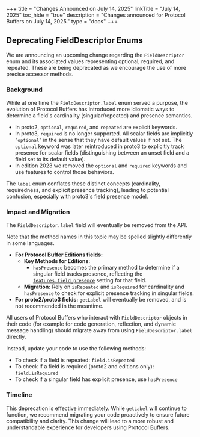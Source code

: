 +++
title = "Changes Announced on July 14, 2025"
linkTitle = "July 14, 2025"
toc_hide = "true"
description = "Changes announced for Protocol Buffers on July 14, 2025."
type = "docs"
+++

## Deprecating FieldDescriptor Enums

We are announcing an upcoming change regarding the `FieldDescriptor` enum and
its associated values representing optional, required, and repeated. These are
being deprecated as we encourage the use of more precise accessor methods.

### Background

While at one time the `FieldDescriptor.label` enum served a purpose, the
evolution of Protocol Buffers has introduced more idiomatic ways to determine a
field's cardinality (singular/repeated) and presence semantics.

*   In proto2, `optional`, `required`, and `repeated` are explicit keywords.
*   In proto3, `required` is no longer supported. All scalar fields are
    implicitly "`optional`" in the sense that they have default values if not
    set. The `optional` keyword was later reintroduced in proto3 to explicitly
    track presence for scalar fields (distinguishing between an unset field and
    a field set to its default value).
*   In edition 2023 we removed the `optional` and `required` keywords and use
    features to control those behaviors.

The `label` enum conflates these distinct concepts (cardinality, requiredness,
and explicit presence tracking), leading to potential confusion, especially with
proto3's field presence model.

### Impact and Migration

The `FieldDescriptor.label` field will eventually be removed from the API.

Note that the method names in this topic may be spelled slightly differently in
some languages.

*   **For Protocol Buffer Editions fields:**
    *   **Key Methods for Editions:**
        *   `hasPresence` becomes the primary method to determine if a singular
            field tracks presence, reflecting the
            [`features.field_presence`](/editions/features#field_presence)
            setting for that field.
    *   **Migration:** Rely on `isRepeated` and `isRequired` for cardinality and
        `hasPresence` to check for explicit presence tracking in singular
        fields.
*   **For proto2/proto3 fields:** `getLabel` will eventually be removed, and is
    not recommended in the meantime.

All users of Protocol Buffers who interact with `FieldDescriptor` objects in
their code (for example for code generation, reflection, and dynamic message
handling) should migrate away from using `FieldDescriptor.label` directly.

Instead, update your code to use the following methods:

*   To check if a field is repeated: `field.isRepeated`
*   To check if a field is required (proto2 and editions only):
    `field.isRequired`
*   To check if a singular field has explicit presence, use `hasPresence`

### Timeline

This deprecation is effective immediately. While `getLabel` will continue to
function, we recommend migrating your code proactively to ensure future
compatibility and clarity. This change will lead to a more robust and
understandable experience for developers using Protocol Buffers.
